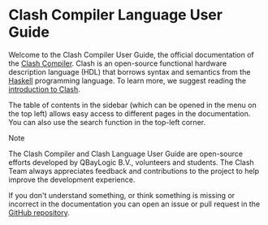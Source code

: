 # Clash Compiler Language User Guide

Welcome to the Clash Compiler User Guide, the official documentation of the [Clash Compiler](https://clash-lang.org).
Clash is an open-source functional hardware description language (HDL) that borrows syntax and semantics from the [Haskell](https://www.haskell.org) programming language.
To learn more, we suggest reading the [introduction to Clash](general/index.md).

The table of contents in the sidebar (which can be opened in the menu on the top left) allows easy access to different pages in the documentation.
You can also use the search function in the top-left corner.

<div class="note">

<div class="title">

Note

</div>

The Clash Compiler and Clash Language User Guide are open-source efforts developed by QBayLogic B.V., volunteers and students.
The Clash Team always appreciates feedback and contributions to the project to help improve the development experience.

If you don't understand something, or think something is missing or incorrect in the documentation you can open an issue or pull request in the [GitHub repository](https://github.com/clash-lang/docs.clash-lang.org).

</div>
